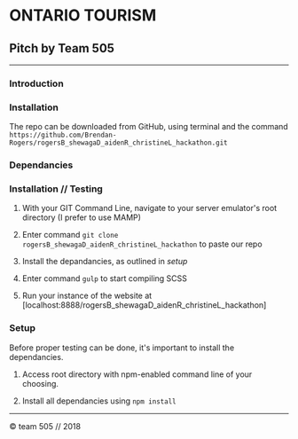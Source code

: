 # ONTARIO TOURISM
## Pitch by Team 505

***

### Introduction


### Installation

The repo can be downloaded from GitHub, using terminal and the command `https://github.com/Brendan-Rogers/rogersB_shewagaD_aidenR_christineL_hackathon.git`

### Dependancies


### Installation // Testing

1. With your GIT Command Line, navigate to your server emulator's root directory (I prefer to use MAMP)

2. Enter command `git clone rogersB_shewagaD_aidenR_christineL_hackathon` to paste our repo

3. Install the depandancies, as outlined in _setup_

4. Enter command `gulp` to start compiling SCSS 
 
5. Run your instance of the website at [localhost:8888/rogersB_shewagaD_aidenR_christineL_hackathon]

### Setup

Before proper testing can be done, it's important to install the dependancies.

1. Access root directory with npm-enabled command line of your choosing.

2. Install all dependancies using `npm install`



***

© team 505 // 2018